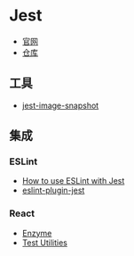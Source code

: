 Jest
========

- [官网](https://facebook.github.io/jest/)
- [仓库](https://github.com/facebook/jest)

## 工具

- [jest-image-snapshot](https://github.com/americanexpress/jest-image-snapshot)

## 集成

### ESLint

- [How to use ESLint with Jest](https://stackoverflow.com/questions/31629389/how-to-use-eslint-with-jest)
- [eslint-plugin-jest](https://github.com/jest-community/eslint-plugin-jest)

### React

- [Enzyme](http://airbnb.io/enzyme/)
- [Test Utilities](https://reactjs.org/docs/test-utils.html)
